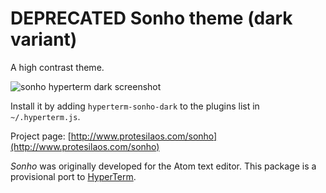 # DEPRECATED Sonho theme (dark variant)

A high contrast theme.

![sonho hyperterm dark screenshot](https://raw.githubusercontent.com/protesilaos/prot16/master/sonho/hyperterm/screenshot.png)

Install it by adding `hyperterm-sonho-dark` to the plugins list in `~/.hyperterm.js`.

Project page: [http://www.protesilaos.com/sonho](http://www.protesilaos.com/sonho)

*Sonho* was originally developed for the Atom text editor. This package is a provisional port to [HyperTerm](https://hyperterm.org/).
